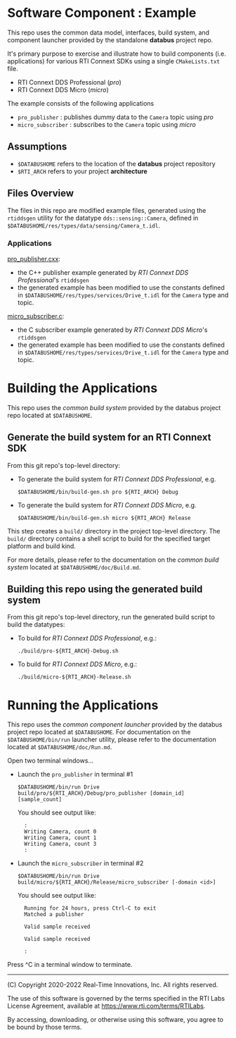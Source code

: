 # Software Component : Example

This repo uses the common data model, interfaces, build system, and component
launcher provided by the standalone **databus** project repo.

It's primary purpose to exercise and illustrate how to build  components (i.e.
applications) for various RTI Connext SDKs using a single `CMakeLists.txt` file.

- RTI Connext DDS Professional (*pro*)
- RTI Connext DDS Micro (*micro*)

The example consists of the following applications

- `pro_publisher` : publishes dummy data to the `Camera` topic using *pro*
- `micro_subscriber` : subscribes to the `Camera` topic using *micro*

## Assumptions

- `$DATABUSHOME` refers to the location of the **databus** project repository
- `$RTI_ARCH` refers to your project **architecture**

## Files Overview

The files in this repo are modified example files, generated using the `rtiddsgen` utility for the datatype `dds::sensing::Camera`, defined in `$DATABUSHOME/res/types/data/sensing/Camera_t.idl`.

### Applications

[pro_publisher.cxx](pro_pub/pro_publisher.cxx):

- the C++ publisher example generated by *RTI Connext DDS Professional*'s `rtiddsgen`
- the generated example has been modified to use the constants defined in `$DATABUSHOME/res/types/services/Drive_t.idl` for the `Camera` type and topic.

[micro_subscriber.c](micro_sub/micro_subscriber.c):

- the C subscriber example generated by *RTI Connext DDS Micro*'s `rtiddsgen`
- the generated example has been modified to use the constants defined in `$DATABUSHOME/res/types/services/Drive_t.idl` for the `Camera` type and topic.

# Building the Applications

This repo uses the *common build system* provided by the databus project repo located at `$DATABUSHOME`.

## Generate the build system for an RTI Connext SDK

From this git repo's top-level directory:

- To generate the build system for *RTI Connext DDS Professional*, e.g.

      $DATABUSHOME/bin/build-gen.sh pro ${RTI_ARCH} Debug

- To generate the build system for *RTI Connext DDS Micro*, e.g.

      $DATABUSHOME/bin/build-gen.sh micro ${RTI_ARCH} Release

This step creates a `build/` directory in the project top-level directory. The `build/` directory contains a shell script to build for the specified target platform and build kind.

For more details, please refer to the documentation on the *common build system* located at `$DATABUSHOME/doc/Build.md`.

## Building this repo using the generated build system

From this git repo's top-level directory, run the generated build script to build the datatypes:

- To build for *RTI Connext DDS Professional*, e.g.:

      ./build/pro-${RTI_ARCH}-Debug.sh

- To build for *RTI Connext DDS Micro*, e.g.:

      ./build/micro-${RTI_ARCH}-Release.sh



# Running the Applications

This repo uses the *common component launcher* provided by the databus project repo located at `$DATABUSHOME`. For documentation on the `$DATABUSHOME/bin/run` launcher utility, please refer to the documentation located at `$DATABUSHOME/doc/Run.md`.

Open two terminal windows...

- Launch the `pro_publisher` in terminal #1

      $DATABUSHOME/bin/run Drive build/pro/${RTI_ARCH}/Debug/pro_publisher [domain_id] [sample_count]

   You should see output like:

        :
        Writing Camera, count 0
        Writing Camera, count 1
        Writing Camera, count 3
        :

- Launch the `micro_subscriber` in terminal #2

      $DATABUSHOME/bin/run Drive build/micro/${RTI_ARCH}/Release/micro_subscriber [-domain <id>]

   You should see output like:

        Running for 24 hours, press Ctrl-C to exit
        Matched a publisher

        Valid sample received

        Valid sample received

        :

Press ^C in a terminal window to terminate.

---
(C) Copyright 2020-2022 Real-Time Innovations, Inc.  All rights reserved.

The use of this software is governed by the terms specified in the RTI Labs License Agreement, available at https://www.rti.com/terms/RTILabs.

By accessing, downloading, or otherwise using this software, you agree to be bound by those terms.
